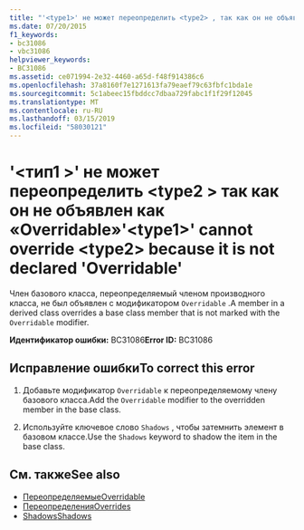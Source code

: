 ```yaml
---
title: "'<type1>' не может переопределить <type2> , так как он не объявлен как «Overridable»"
ms.date: 07/20/2015
f1_keywords:
- bc31086
- vbc31086
helpviewer_keywords:
- BC31086
ms.assetid: ce071994-2e32-4460-a65d-f48f914386c6
ms.openlocfilehash: 37a8160f7e1271613fa79eaef79c63fbfc1bda1e
ms.sourcegitcommit: 5c1abeec15fbddcc7dbaa729fabc1f1f29f12045
ms.translationtype: MT
ms.contentlocale: ru-RU
ms.lasthandoff: 03/15/2019
ms.locfileid: "58030121"
---
```

# <a name="type1-cannot-override-type2-because-it-is-not-declared-overridable"></a><span data-ttu-id="55f82-102">'\<тип1 >' не может переопределить \<type2 > так как он не объявлен как «Overridable»</span><span class="sxs-lookup"><span data-stu-id="55f82-102">'\<type1>' cannot override \<type2> because it is not declared 'Overridable'</span></span>
<span data-ttu-id="55f82-103">Член базового класса, переопределяемый членом производного класса, не был объявлен с модификатором `Overridable` .</span><span class="sxs-lookup"><span data-stu-id="55f82-103">A member in a derived class overrides a base class member that is not marked with the `Overridable` modifier.</span></span>  
  
 <span data-ttu-id="55f82-104">**Идентификатор ошибки:** BC31086</span><span class="sxs-lookup"><span data-stu-id="55f82-104">**Error ID:** BC31086</span></span>  
  
## <a name="to-correct-this-error"></a><span data-ttu-id="55f82-105">Исправление ошибки</span><span class="sxs-lookup"><span data-stu-id="55f82-105">To correct this error</span></span>  
  
1.  <span data-ttu-id="55f82-106">Добавьте модификатор `Overridable` к переопределяемому члену базового класса.</span><span class="sxs-lookup"><span data-stu-id="55f82-106">Add the `Overridable` modifier to the overridden member in the base class.</span></span>  
  
2.  <span data-ttu-id="55f82-107">Используйте ключевое слово `Shadows` , чтобы затемнить элемент в базовом классе.</span><span class="sxs-lookup"><span data-stu-id="55f82-107">Use the `Shadows` keyword to shadow the item in the base class.</span></span>  
  
## <a name="see-also"></a><span data-ttu-id="55f82-108">См. также</span><span class="sxs-lookup"><span data-stu-id="55f82-108">See also</span></span>

- [<span data-ttu-id="55f82-109">Переопределяемые</span><span class="sxs-lookup"><span data-stu-id="55f82-109">Overridable</span></span>](../../visual-basic/language-reference/modifiers/overridable.md)
- [<span data-ttu-id="55f82-110">Переопределения</span><span class="sxs-lookup"><span data-stu-id="55f82-110">Overrides</span></span>](../../visual-basic/language-reference/modifiers/overrides.md)
- [<span data-ttu-id="55f82-111">Shadows</span><span class="sxs-lookup"><span data-stu-id="55f82-111">Shadows</span></span>](../../visual-basic/language-reference/modifiers/shadows.md)
